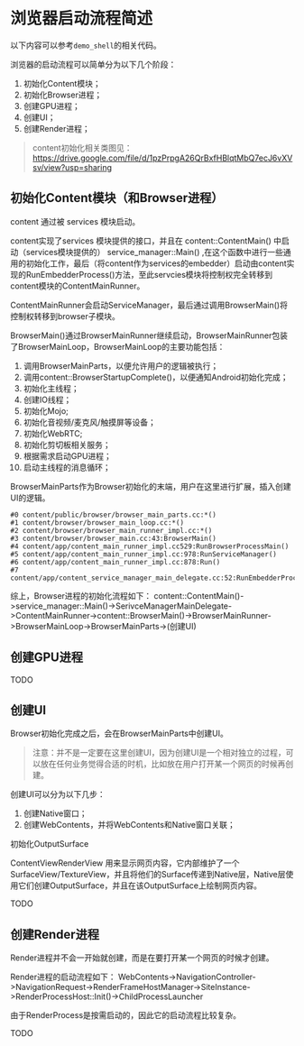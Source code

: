 # 浏览器启动流程简述

以下内容可以参考`demo_shell`的相关代码。

浏览器的启动流程可以简单分为以下几个阶段：

1. 初始化Content模块；
2. 初始化Browser进程；
3. 创建GPU进程；
4. 创建UI；
5. 创建Render进程；

> content初始化相关类图见： <https://drive.google.com/file/d/1pzPrpgA26QrBxfHBlqtMbQ7ecJ6vXVsv/view?usp=sharing>

## 初始化Content模块（和Browser进程）

content 通过被 services 模块启动。

content实现了services 模块提供的接口，并且在 content::ContentMain() 中启动（services模块提供的） service_manager::Main() ,在这个函数中进行一些通用的初始化工作，最后（将content作为services的embedder）启动由content实现的RunEmbedderProcess()方法，至此servcies模块将控制权完全转移到content模块的ContentMainRunner。

ContentMainRunner会启动ServiceManager，最后通过调用BrowserMain()将控制权转移到browser子模块。

BrowserMain()通过BrowserMainRunner继续启动，BrowserMainRunner包装了BrowserMainLoop，BrowserMainLoop的主要功能包括：

1. 调用BrowserMainParts，以便允许用户的逻辑被执行；
1. 调用content::BrowserStartupComplete()，以便通知Android初始化完成；
1. 初始化主线程；
1. 创建IO线程；
1. 初始化Mojo;
1. 初始化音视频/麦克风/触摸屏等设备；
1. 初始化WebRTC;
1. 初始化剪切板相关服务；
1. 根据需求启动GPU进程；
1. 启动主线程的消息循环；

BrowserMainParts作为Browser初始化的末端，用户在这里进行扩展，插入创建UI的逻辑。

```
#0 content/public/browser/browser_main_parts.cc:*()
#1 content/browser/browser_main_loop.cc:*()
#2 content/browser/browser_main_runner_impl.cc:*()
#3 content/browser/browser_main.cc:43:BrowserMain()
#4 content/app/content_main_runner_impl.cc529:RunBrowserProcessMain()
#5 content/app/content_main_runner_impl.cc:978:RunServiceManager()
#6 content/app/content_main_runner_impl.cc:878:Run()
#7 content/app/content_service_manager_main_delegate.cc:52:RunEmbedderProcess()
```

综上，Browser进程的初始化流程如下：
content::ContentMain()->service_manager::Main()->SerivceManagerMainDelegate->ContentMainRunner->content::BrowserMain()->BrowserMainRunner->BrowserMainLoop->BrowserMainParts->(创建UI)

## 创建GPU进程

TODO

## 创建UI

Browser初始化完成之后，会在BrowserMainParts中创建UI。

> 注意：并不是一定要在这里创建UI，因为创建UI是一个相对独立的过程，可以放在任何业务觉得合适的时机，比如放在用户打开某一个网页的时候再创建。

创建UI可以分为以下几步：

1. 创建Native窗口；
2. 创建WebContents，并将WebContents和Native窗口关联；

初始化OutputSurface

ContentViewRenderView 用来显示网页内容，它内部维护了一个SurfaceView/TextureView，并且将他们的Surface传递到Native层，Native层使用它们创建OutputSurface，并且在该OutputSurface上绘制网页内容。

TODO

## 创建Render进程

Render进程并不会一开始就创建，而是在要打开某一个网页的时候才创建。

Render进程的启动流程如下：
WebContents->NavigationController->NavigationRequest->RenderFrameHostManager->SiteInstance->RenderProcessHost::Init()->ChildProcessLauncher

由于RenderProcess是按需启动的，因此它的启动流程比较复杂。

TODO

